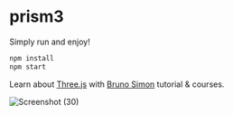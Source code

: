 # prism3

Simply run and enjoy!

```bash
npm install
npm start
```

Learn about [Three.js](https://threejs.org/) with [Bruno Simon](https://bruno-simon.com/) tutorial & courses.

![Screenshot (30)](https://user-images.githubusercontent.com/76808956/198198830-1be79cec-f532-4d2e-b817-d9497a4be550.png)
